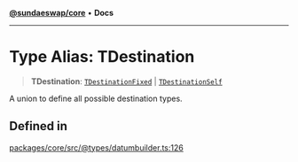 [**@sundaeswap/core**](../../README.md) • **Docs**

***

# Type Alias: TDestination

> **TDestination**: [`TDestinationFixed`](TDestinationFixed.md) \| [`TDestinationSelf`](TDestinationSelf.md)

A union to define all possible destination types.

## Defined in

[packages/core/src/@types/datumbuilder.ts:126](https://github.com/SundaeSwap-finance/sundae-sdk/blob/main/packages/core/src/@types/datumbuilder.ts#L126)
